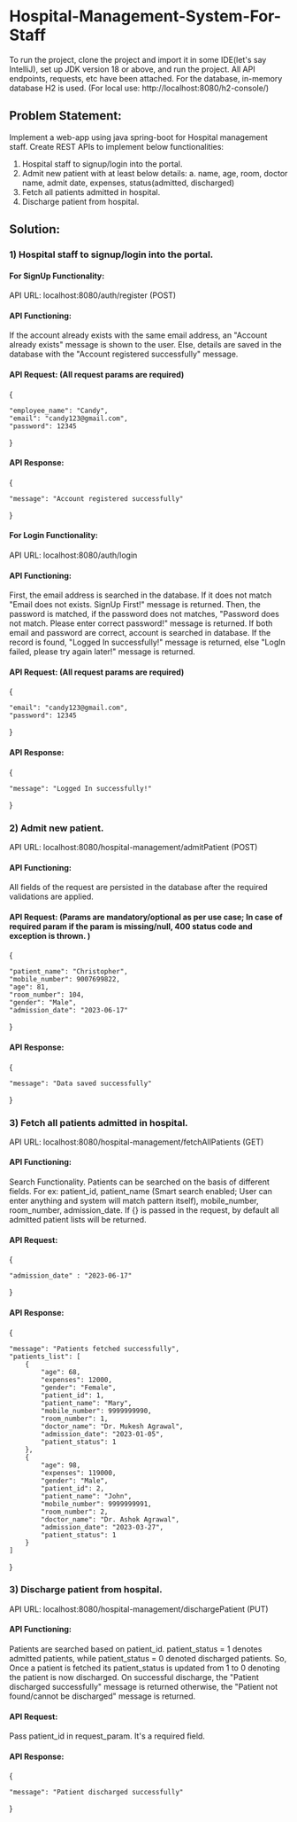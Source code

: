 # Hospital-Management-System-For-Staff
To run the project, clone the project and import it in some IDE(let's say IntelliJ), set up JDK version 18 or above, and run the project. All API endpoints, requests, etc have been attached. For the database, in-memory database H2 is used. (For local use: http://localhost:8080/h2-console/)

## **Problem Statement:**

Implement a web-app using java spring-boot for Hospital management staff.
Create REST APIs to implement below functionalities:
1. Hospital staff to signup/login into the portal.
2. Admit new patient with at least below details:
a. name, age, room, doctor name, admit date, expenses, status(admitted, discharged)
3. Fetch all patients admitted in hospital.
4. Discharge patient from hospital.

## **Solution:**

### **1) Hospital staff to signup/login into the portal.**
#### **For SignUp Functionality:**
   
API URL: localhost:8080/auth/register (POST)

#### API Functioning: 
  If the account already exists with the same email address, an "Account already exists" message is shown to the user. 
   Else, details are saved in the database with the "Account registered successfully" message.

   
#### API Request: (All request params are required)
   
   {
   
    "employee_name": "Candy",
    "email": "candy123@gmail.com",
    "password": 12345
    
   }


#### API Response:
   
   {
   
    "message": "Account registered successfully"
    
   }


####  For Login Functionality: 
  
API URL: localhost:8080/auth/login

####  API Functioning: 
  
  First, the email address is searched in the database. If it does not match "Email does not exists. SignUp First!" message is returned. 
  Then, the password is matched, if the password does not matches, "Password does not match. Please enter correct password!" message is returned.
  If both email and password are correct, account is searched in database. If the record is found, "Logged In successfully!" message is returned, else 
  "LogIn failed, please try again later!" message is returned.

  
####  API Request: (All request params are required)
  
  {
  
    "email": "candy123@gmail.com",
    "password": 12345
    
  }


####  API Response:

  {
  
    "message": "Logged In successfully!"
    
  }


### **2) Admit new patient.**

API URL: localhost:8080/hospital-management/admitPatient (POST)

####  API Functioning: 
All fields of the request are persisted in the database after the required validations are applied.

####  API Request: (Params are mandatory/optional as per use case; In case of required param if the param is missing/null, 400 status code and exception is thrown. )

{
    
    "patient_name": "Christopher",
    "mobile_number": 9007699822,
    "age": 81,
    "room_number": 104,
    "gender": "Male",
    "admission_date": "2023-06-17"
}

####  API Response:

{

    "message": "Data saved successfully"
    
}

### **3) Fetch all patients admitted in hospital.**
   
API URL: localhost:8080/hospital-management/fetchAllPatients (GET)

####  API Functioning: 
Search Functionality. Patients can be searched on the basis of different fields. 
For ex: patient_id, patient_name (Smart search enabled; User can enter anything and system will match pattern itself), mobile_number, room_number, admission_date. 
If {} is passed in the request, by default all admitted patient lists will be returned. 

#### API Request:

{

    "admission_date" : "2023-06-17"
    
}

####  API Response:

{

    "message": "Patients fetched successfully",
    "patients_list": [
        {
            "age": 68,
            "expenses": 12000,
            "gender": "Female",
            "patient_id": 1,
            "patient_name": "Mary",
            "mobile_number": 9999999990,
            "room_number": 1,
            "doctor_name": "Dr. Mukesh Agrawal",
            "admission_date": "2023-01-05",
            "patient_status": 1
        },
        {
            "age": 98,
            "expenses": 119000,
            "gender": "Male",
            "patient_id": 2,
            "patient_name": "John",
            "mobile_number": 9999999991,
            "room_number": 2,
            "doctor_name": "Dr. Ashok Agrawal",
            "admission_date": "2023-03-27",
            "patient_status": 1
        }
    ]
    
}


### **3) Discharge patient from hospital.**
   
API URL: localhost:8080/hospital-management/dischargePatient (PUT)

####  API Functioning: 
Patients are searched based on patient_id. patient_status = 1 denotes admitted patients, while patient_status = 0 denoted discharged patients. So, Once a patient is fetched its patient_status is updated from 1 to 0 denoting the patient is now discharged. On successful discharge, the "Patient discharged successfully" message is returned otherwise, the "Patient not found/cannot be discharged" message is returned.

#### API Request:

Pass patient_id in request_param. It's a required field.

#### API Response:

{

    "message": "Patient discharged successfully"
}
